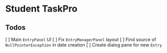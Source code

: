 # Student TaskPro

## Todos

[ ] Main `EntryPanel` UI
[ ] Fix `EntryManagerPanel` layout
[ ] Find source of `NullPointerException` in date creation
[ ] Create dialog pane for new `Entry`
